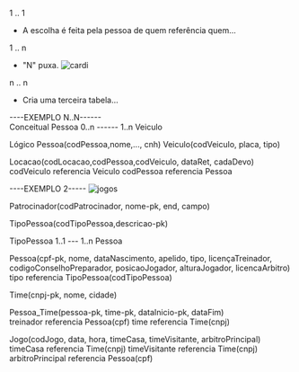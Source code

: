 1 .. 1 
- A escolha é feita pela pessoa de quem referência quem...

1 .. n 
- "N" puxa.
  ![cardi](https://github.com/user-attachments/assets/886f301e-2067-453d-974c-dba8faab01ff)

n .. n
- Cria uma terceira tabela...

----EXEMPLO N..N------
<br>
Conceitual
Pessoa 0..n ------ 1..n Veiculo

Lógico
Pessoa(codPessoa,nome,..., cnh)
Veiculo(codVeiculo, placa, tipo)

Locacao(codLocacao,codPessoa,codVeiculo, dataRet, cadaDevo)
        codVeiculo referencia Veiculo
        codPessoa referencia Pessoa

----EXEMPLO 2-----
![jogos](https://github.com/user-attachments/assets/e020fe84-974f-44d3-998e-663a85d1a137)


Patrocinador(codPatrocinador, nome-pk, end, campo)

TipoPessoa(codTipoPessoa,descricao-pk)                   

TipoPessoa 1..1 --- 1..n Pessoa

Pessoa(cpf-pk, nome, dataNascimento, apelido, tipo, licençaTreinador, codigoConselhoPreparador, posicaoJogador, alturaJogador, licencaArbitro)
      tipo referencia TipoPessoa(codTipoPessoa)

Time(cnpj-pk, nome, cidade)

Pessoa_Time(pessoa-pk, time-pk, dataInicio-pk, dataFim)  
    treinador referencia Pessoa(cpf)
    time referencia Time(cnpj)

Jogo(codJogo, data, hora, timeCasa, timeVisitante, arbitroPrincipal)
    timeCasa referencia Time(cnpj)
    timeVisitante referencia Time(cnpj)
    arbitroPrincipal referencia Pessoa(cpf)


